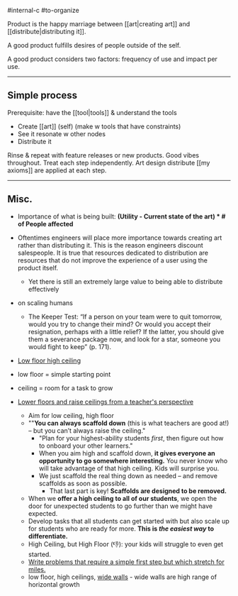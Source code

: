 #internal-c #to-organize 

Product is the happy marriage between [[art|creating art]]  and [[distribute|distributing it]]. 

A good product fulfills desires of people outside of the self.

A good product considers two factors: frequency of use and impact per use. 

---

## Simple process 
Prerequisite: have the [[tool|tools]] & understand the tools

- Create [[art]] (self) (make w tools that have constraints)
- See it resonate w other nodes 
- Distribute it

Rinse & repeat with feature releases or new products.
Good vibes throughout. 
Treat each step independently.
Art design distribute
[[my axioms]] are applied at each step.

---

## Misc.
- Importance of what is being built: **(Utility - Current state of the art) * # of People affected**

- Oftentimes engineers will place more importance towards creating art rather than distributing it. This is the reason engineers discount salespeople. It is true that resources dedicated to distribution are resources that do not improve the experience of a user using the product itself. 
	- Yet there is still an extremely large value to being able to distribute effectively

- on scaling humans
	- The Keeper Test: “If a person on your team were to quit tomorrow, would you try to change their mind? Or would you accept their resignation, perhaps with a little relief? If the latter, you should give them a severance package now, and look for a star, someone you would fight to keep” (p. 171).

- [Low floor high ceiling](https://jolibois.substack.com/p/low-floor-high-ceiling)
- low floor = simple starting point
- ceiling = room for a task to grow
- [Lower floors and raise ceilings from a teacher's perspective](https://www.byrdseed.com/to-differentiate-lower-floors-and-raise-ceilings/)
	- Aim for low ceiling, high floor
	- ""**You can always scaffold down** (this is what teachers are good at!) – but you can’t always raise the ceiling."
		- "Plan for your highest-ability students _first_, then figure out how to onboard your other learners." 
		- When you aim high and scaffold down, **it gives everyone an opportunity to go somewhere interesting.** You never know who will take advantage of that high ceiling. Kids will surprise you.
		- We just scaffold the real thing down as needed – and remove scaffolds as soon as possible.
			- That last part is key! **Scaffolds are designed to be removed.**
	- When we **offer a high ceiling to all of our students**, we open the door for unexpected students to go further than we might have expected.
	- Develop tasks that all students can get started with but also scale up for students who are ready for more. **This is _the easiest way_ to differentiate.**
	- High Ceiling, but High Floor (👎): your kids will struggle to even get started.
	- [Write problems that require a simple first step but which stretch for miles.](https://blog.mrmeyer.com/2012/ten-design-principles-for-engaging-math-tasks/)
	- low floor, high ceilings, [wide walls](https://johnumekubo.com/2017/11/09/low-floors-high-ceilings-and-wide-walls/) - wide walls are high range of horizontal growth


